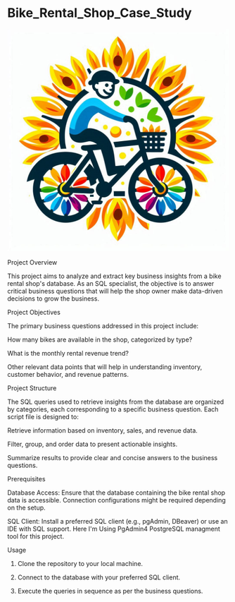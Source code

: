 # Bike_Rental_Shop_Case_Study

![image alt](https://github.com/Coderbiswajit24/Bike_Rental_Shop_Case_Study/blob/388aa87935e0249a466cbe122e3595bde97846f8/logo%20of%20bike%20rental%20shop.png)

Project Overview

This project aims to analyze and extract key business insights from a bike rental shop's database. As an SQL specialist, the objective is to answer critical business questions that will help the shop owner make data-driven decisions to grow the business.

Project Objectives

The primary business questions addressed in this project include:

How many bikes are available in the shop, categorized by type?

What is the monthly rental revenue trend?

Other relevant data points that will help in understanding inventory, customer behavior, and revenue patterns.


Project Structure

The SQL queries used to retrieve insights from the database are organized by categories, each corresponding to a specific business question. Each script file is designed to:

Retrieve information based on inventory, sales, and revenue data.

Filter, group, and order data to present actionable insights.

Summarize results to provide clear and concise answers to the business questions.


Prerequisites

Database Access: Ensure that the database containing the bike rental shop data is accessible. Connection configurations might be required depending on the setup.

SQL Client: Install a preferred SQL client (e.g., pgAdmin, DBeaver) or use an IDE with SQL support. Here I'm Using PgAdmin4 PostgreSQL managment tool for this project.


Usage

1. Clone the repository to your local machine.


2. Connect to the database with your preferred SQL client.


3. Execute the queries in sequence as per the business questions.
